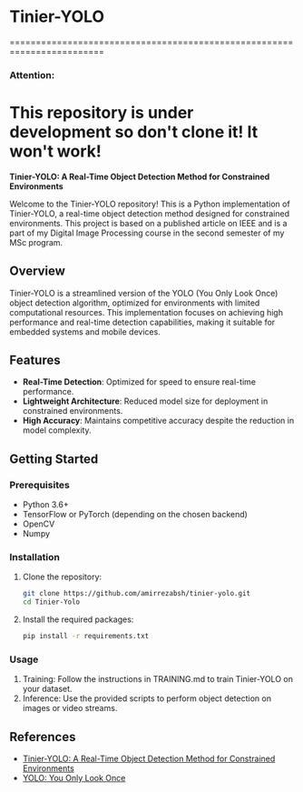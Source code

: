 # Tinier-YOLO

========================================================================
### Attention:
This repository is under development so don't clone it! It won't work! 
========================================================================

**Tinier-YOLO: A Real-Time Object Detection Method for Constrained Environments**

Welcome to the Tinier-YOLO repository! This is a Python implementation of Tinier-YOLO, a real-time object detection method designed for constrained environments. This project is based on a published article on IEEE and is a part of my Digital Image Processing course in the second semester of my MSc program.

## Overview

Tinier-YOLO is a streamlined version of the YOLO (You Only Look Once) object detection algorithm, optimized for environments with limited computational resources. This implementation focuses on achieving high performance and real-time detection capabilities, making it suitable for embedded systems and mobile devices.

## Features

- **Real-Time Detection**: Optimized for speed to ensure real-time performance.
- **Lightweight Architecture**: Reduced model size for deployment in constrained environments.
- **High Accuracy**: Maintains competitive accuracy despite the reduction in model complexity.

## Getting Started

### Prerequisites

- Python 3.6+
- TensorFlow or PyTorch (depending on the chosen backend)
- OpenCV
- Numpy

### Installation

1. Clone the repository:
   ```bash
   git clone https://github.com/amirrezabsh/tinier-yolo.git
   cd Tinier-Yolo

2. Install the required packages:
   ```bash
   pip install -r requirements.txt

### Usage
1. Training: Follow the instructions in TRAINING.md to train Tinier-YOLO on your dataset.
2. Inference: Use the provided scripts to perform object detection on images or video streams.

## References

- [Tinier-YOLO: A Real-Time Object Detection Method for Constrained Environments](https://ieeexplore.ieee.org/document/XXXXXXX)
- [YOLO: You Only Look Once](https://pjreddie.com/darknet/yolo/)
